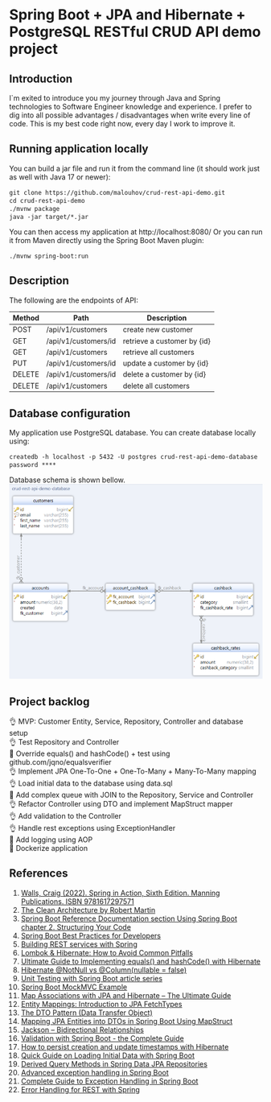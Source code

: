 # Spring Boot + JPA and Hibernate + PostgreSQL RESTful CRUD API demo project

## Introduction
I`m exited to introduce you my journey through Java and Spring technologies to Software Engineer knowledge and experience.
I prefer to dig into all possible advantages / disadvantages when write every line of code.
This is my best code right now, every day I work to improve it.

## Running application locally
You can build a jar file and run it from the command line (it should work just as well with Java 17 or newer):
```
git clone https://github.com/malouhov/crud-rest-api-demo.git
cd crud-rest-api-demo
./mvnw package
java -jar target/*.jar
```
You can then access my application at http://localhost:8080/
Or you can run it from Maven directly using the Spring Boot Maven plugin:
```
./mvnw spring-boot:run
```

## Description
The following are the endpoints of API:</br>

| Method | Path                 | Description                 |            
|--------|----------------------|-----------------------------|
| POST   | /api/v1/customers    | create new customer         |
| GET    | /api/v1/customers/id | retrieve a customer by {id} |
| GET    | /api/v1/customers    | retrieve all customers      |
| PUT    | /api/v1/customers/id | update a customer by {id}   |
| DELETE | /api/v1/customers/id | delete a customer by {id}   |
| DELETE | /api/v1/customers    | delete all customers        |

## Database configuration
My application use PostgreSQL database. You can create database locally using:
```
createdb -h localhost -p 5432 -U postgres crud-rest-api-demo-database
password ****
```

Database schema is shown bellow.
![Database schema](./src/main/resources/static/img/crud-rest-api-demo-database.png)

## Project backlog
:ok_hand: MVP: Customer Entity, Service, Repository, Controller and database setup</br>
:ok_hand: Test Repository and Controller</br>
:construction_worker: Override equals() and hashCode() + test using github.com/jqno/equalsverifier</br>
:ok_hand: Implement JPA One-To-One + One-To-Many + Many-To-Many mapping</br>
:ok_hand: Load initial data to the database using data.sql</br>
:construction_worker: Add complex queue with JOIN to the Repository, Service and Controller</br>
:ok_hand: Refactor Controller using DTO and implement MapStruct mapper</br>
:ok_hand: Add validation to the Controller</br>
:ok_hand: Handle rest exceptions using ExceptionHandler</br>
:construction_worker: Add logging using AOP</br>
:construction_worker: Dockerize application</br>

## References
1. [Walls, Craig (2022). Spring in Action, Sixth Edition. Manning Publications. ISBN 9781617297571](https://www.manning.com/books/spring-in-action-sixth-edition)</br>
2. [The Clean Architecture by Robert Martin](https://blog.cleancoder.com/uncle-bob/2012/08/13/the-clean-architecture.html)</br>
3. [Spring Boot Reference Documentation section Using Spring Boot chapter 2. Structuring Your Code](https://docs.spring.io/spring-boot/docs/current/reference/html/using.html#using.structuring-your-code)</br>
4. [Spring Boot Best Practices for Developers](https://medium.com/@raviyasas/spring-boot-best-practices-for-developers-3f3bdffa0090)</br>
5. [Building REST services with Spring](https://spring.io/guides/tutorials/rest/)</br>
6. [Lombok & Hibernate: How to Avoid Common Pitfalls](https://thorben-janssen.com/lombok-hibernate-how-to-avoid-common-pitfalls/)</br>
7. [Ultimate Guide to Implementing equals() and hashCode() with Hibernate](https://thorben-janssen.com/ultimate-guide-to-implementing-equals-and-hashcode-with-hibernate/)</br>
8. [Hibernate @NotNull vs @Column(nullable = false)](https://www.baeldung.com/hibernate-notnull-vs-nullable)</br>
9. [Unit Testing with Spring Boot article series](https://reflectoring.io/unit-testing-spring-boot/)</br>
10. [Spring Boot MockMVC Example](https://howtodoinjava.com/spring-boot2/testing/spring-boot-mockmvc-example/)</br>
11. [Map Associations with JPA and Hibernate – The Ultimate Guide](https://thorben-janssen.com/ultimate-guide-association-mappings-jpa-hibernate/)</br>
12. [Entity Mappings: Introduction to JPA FetchTypes](https://thorben-janssen.com/entity-mappings-introduction-jpa-fetchtypes/)</br>
13. [The DTO Pattern (Data Transfer Object)](https://www.baeldung.com/java-dto-pattern)</br>
14. [Mapping JPA Entities into DTOs in Spring Boot Using MapStruct](https://auth0.com/blog/how-to-automatically-map-jpa-entities-into-dtos-in-spring-boot-using-mapstruct/)</br>
15. [Jackson – Bidirectional Relationships](https://www.baeldung.com/jackson-bidirectional-relationships-and-infinite-recursion)</br>
16. [Validation with Spring Boot - the Complete Guide](https://reflectoring.io/bean-validation-with-spring-boot/)</br>
17. [How to persist creation and update timestamps with Hibernate](https://thorben-janssen.com/persist-creation-update-timestamps-hibernate/)</br>
18. [Quick Guide on Loading Initial Data with Spring Boot](https://www.baeldung.com/spring-boot-data-sql-and-schema-sql)</br>
19. [Derived Query Methods in Spring Data JPA Repositories](https://www.baeldung.com/spring-data-derived-queries)</br>
20. [Advanced exception handling in Spring Boot](https://hyperskill.org/learn/step/19855)</br>
21. [Complete Guide to Exception Handling in Spring Boot](https://reflectoring.io/spring-boot-exception-handling/)</br>
22. [Error Handling for REST with Spring](https://www.baeldung.com/exception-handling-for-rest-with-spring)</br>
